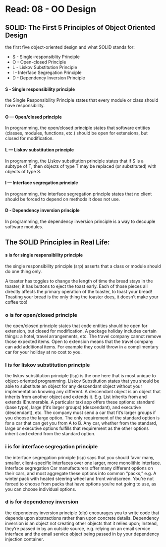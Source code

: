 # Read: 08 - OO Design

## SOLID: The First 5 Principles of Object Oriented Design

the first five object-oriented design and what SOLID stands for:

- S - Single-responsiblity Principle
- O - Open-closed Principle
- L - Liskov Substitution Principle
- I - Interface Segregation Principle
- D - Dependency Inversion Principle

#### S - Single responsibility principle
the Single Responsibility Principle states that every module or class should have responsibility.
#### O — Open/closed principle
In programming, the open/closed principle states that software entities (classes, modules, functions, etc.) should be open for extensions, but closed for modification.
#### L — Liskov substitution principle
In programming, the Liskov substitution principle states that if S is a subtype of T, then objects of type T may be replaced (or substituted) with objects of type S.
#### I — Interface segregation principle
In programming, the interface segregation principle states that no client should be forced to depend on methods it does not use.
#### D - Dependency inversion principle
In programming, the dependency inversion principle is a way to decouple software modules.


## The SOLID Principles in Real Life:

#### s is for single responsibility principle
the single responsibility principle (srp) asserts that a class or module should do one thing only.

A toaster has toggles to change the length of time the bread stays in the toaster; it has buttons to eject the toast early. Each of those pieces all directly affects the primary operation of the toaster, to toast your bread! Toasting your bread is the only thing the toaster does, it doesn’t make your coffee too!

### o is for open/closed principle
the open/closed principle states that code entities should be open for extension, but closed for modification.
A package holiday includes certain things: a hotel, travel arrangements, etc. The travel company cannot remove those expected items. Open to extension means that the travel company can add additional items. For example they could throw in a complimentary car for your holiday at no cost to you.

### l is for liskov substitution principle
the liskov substitution principle (lsp) is the one here that is most unique to object-oriented programming. 
Liskov Substitution states that you should be able to substitute an object for any descendant object without your implementation knowing any different. A descendant object is an object that inherits from another object and extends it. E.g. List inherits from and extends IEnumerable.
A particular taxi app offers these options: standard (base type), large (fit’s larger groups) (descendant), and executive (descendant), etc. The company must send a car that fit’s larger groups if you choose the large option. The only requirement of the standard option is for a car that can get you from A to B. Any car, whether from the standard, large or executive options fulfills that requirement as the other options inherit and extend from the standard option.

### i is for interface segregation principle
the interface segregation principle (isp) says that you should favor many, smaller, client-specific interfaces over one larger, more monolithic interface. 
Interface segregation
Car manufacturers offer many different options on their cars, and most aggregate these options into common “packs,” e.g. A winter pack with heated steering wheel and front windscreen. You’re not forced to choose from packs that have options you’re not going to use, as you can choose individual options.

### d is for dependency inversion
the dependency inversion principle (dip) encourages you to write code that depends upon abstractions rather than upon concrete details. 
Dependency inversion is an object not creating other objects that it relies upon; Instead, they’re passed in by an outside source, e.g. relying on an email service interface and the email service object being passed in by your dependency injection container. 
